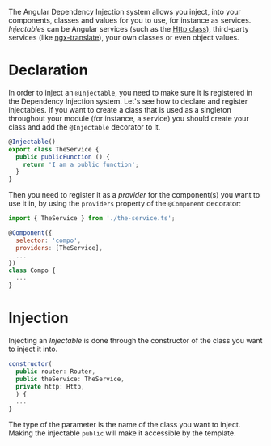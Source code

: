 The Angular Dependency Injection system allows you inject, into your components, classes and values for you to use, for instance as services. <em>Injectable</em>s can be Angular services (such as the [Http class](https://angular.io/docs/ts/latest/api/http/index/Http-class.html)), third-party services (like [ngx-translate](https://github.com/ngx-translate/core)), your own classes or even object values.

# Declaration

In order to inject an `@Injectable`, you need to make sure it is registered in the Dependency Injection system. Let's see how to declare and register injectables. If you want to create a class that is used as a singleton throughout your module (for instance, a service) you should create your class and add the `@Injectable` decorator to it.

```javascript
@Injectable()
export class TheService {
  public publicFunction () {
    return 'I am a public function';
  }
}
```

Then you need to register it as a _provider_ for the component(s) you want to use it in, by using the `providers` property of the `@Component` decorator:

```javascript
import { TheService } from './the-service.ts';

@Component({
  selector: 'compo',
  providers: [TheService],
  ...
})
class Compo {
  ...
}
```

# Injection

Injecting an _Injectable_ is done through the constructor of the class you want to inject it into.

```javascript
constructor(
  public router: Router,
  public theService: TheService,
  private http: Http,
  ) {
  ...
}
```

The type of the parameter is the name of the class you want to inject. Making the injectable `public` will make it accessible by the template.
